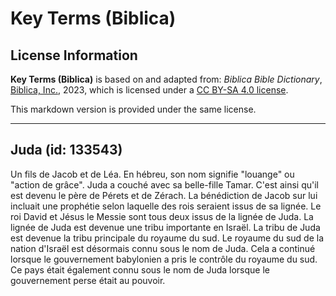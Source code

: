 # Key Terms (Biblica)

## License Information

**Key Terms (Biblica)** is based on and adapted from: _Biblica Bible Dictionary_, [Biblica, Inc.](https://www.biblica.com/), 2023, which is licensed under a [CC BY-SA 4.0 license](https://creativecommons.org/licenses/by-sa/4.0/legalcode.en).

This markdown version is provided under the same license.



--------------------------------

## Juda (id: 133543)

Un fils de Jacob et de Léa. En hébreu, son nom signifie "louange" ou "action de grâce". Juda a couché avec sa belle\-fille Tamar. C'est ainsi qu'il est devenu le père de Pérets et de Zérach. La bénédiction de Jacob sur lui incluait une prophétie selon laquelle des rois seraient issus de sa lignée. Le roi David et Jésus le Messie sont tous deux issus de la lignée de Juda. La lignée de Juda est devenue une tribu importante en Israël. La tribu de Juda est devenue la tribu principale du royaume du sud. Le royaume du sud de la nation d'Israël est désormais connu sous le nom de Juda. Cela a continué lorsque le gouvernement babylonien a pris le contrôle du royaume du sud. Ce pays était également connu sous le nom de Juda lorsque le gouvernement perse était au pouvoir.


